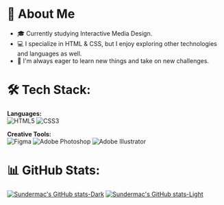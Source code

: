 # 🌟 About Me
- 🎓 Currently studying Interactive Media Design.
- 💻 I specialize in HTML & CSS, but I enjoy exploring other technologies and languages as well.
- 🚀 I'm always eager to learn new things and take on new challenges.

<!-- Badge icons come from here https://github.com/Ileriayo/markdown-badges -->
# 🛠️ Tech Stack:
 **Languages:**<br>
![HTML5](https://img.shields.io/badge/html5-%23E34F26.svg?style=for-the-badge&logo=html5&logoColor=white) ![CSS3](https://img.shields.io/badge/css3-%231572B6.svg?style=for-the-badge&logo=css3&logoColor=white) 


 **Creative Tools:**<br>
![Figma](https://img.shields.io/badge/figma-%23F24E1E.svg?style=for-the-badge&logo=figma&logoColor=white) ![Adobe Photoshop](https://img.shields.io/badge/adobe%20photoshop-%2331A8FF.svg?style=for-the-badge&logo=adobe%20photoshop&logoColor=white) ![Adobe Illustrator](https://img.shields.io/badge/adobe%20illustrator-%23FF9A00.svg?style=for-the-badge&logo=adobe%20illustrator&logoColor=white)  

<!-- Github stats come from here https://github.com/anuraghazra/github-readme-stats -->
# 📊 GitHub Stats:
[![Sundermac's GitHub stats-Dark](https://github-readme-stats.vercel.app/api?username=sundermac&show_icons=true&theme=dark#gh-dark-mode-only)](https://github.com/sundermac/github-readme-stats#gh-dark-mode-only)
[![Sundermac's GitHub stats-Light](https://github-readme-stats.vercel.app/api?username=sundermac&show_icons=true&theme=default#gh-light-mode-only)](https://github.com/sundermac/github-readme-stats#gh-light-mode-only)
